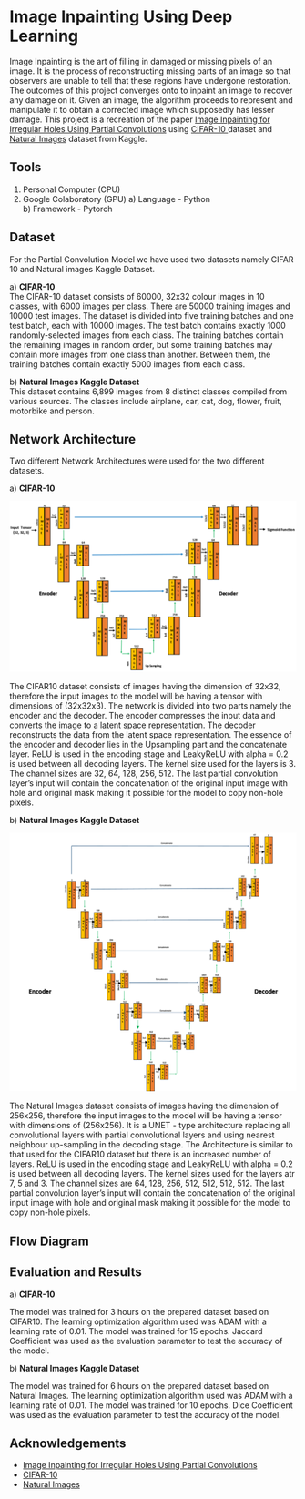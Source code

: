 
# Image Inpainting Using Deep Learning

Image Inpainting is the art of filling in damaged or missing pixels of an image. It is the process of reconstructing missing parts of an image so that observers are unable to tell that these regions have undergone restoration. The outcomes of this project converges onto to inpaint an image to recover any damage on it. Given an image, the algorithm proceeds to represent and manipulate it to obtain a corrected image which supposedly has lesser damage. This project is a recreation of the paper [Image Inpainting for Irregular Holes Using
Partial Convolutions](https://arxiv.org/abs/1804.07723) using [CIFAR-10
](https://www.cs.toronto.edu/~kriz/cifar.html) dataset and [Natural Images](https://www.kaggle.com/datasets/prasunroy/natural-images) dataset from Kaggle.

## Tools
1) Personal Computer (CPU)
2) Google Colaboratory (GPU)
a) Language - Python\
b) Framework - Pytorch

## Dataset
For the Partial Convolution Model we have used two datasets namely CIFAR 10 and Natural images Kaggle Dataset. 

a) **CIFAR-10**\
The CIFAR-10 dataset consists of 60000, 32x32 colour images in 10 classes, with 6000 images per class. There are 50000 training images and 10000 test images. The dataset is divided into five training batches and one test batch, each with 10000 images. The test batch contains exactly 1000 randomly-selected images from each class. The training batches contain the remaining images in random order, but some training batches may contain more images from one class than
another. Between them, the training batches contain exactly 5000 images from each class.

b) **Natural Images Kaggle Dataset**\
This dataset contains 6,899 images from 8 distinct classes compiled from various sources. The classes include airplane, car, cat, dog, flower, fruit, motorbike and person.

## Network Architecture

Two different Network Architectures were used for the two different datasets.

a) **CIFAR-10**

![CIFAR-10 Network Architecture](CIFAR_10_Network_Architecture.PNG)

The CIFAR10 dataset consists of images having the dimension of 32x32, therefore the input images to the model will be having a tensor with dimensions of (32x32x3). The network is divided into two parts namely the encoder and the decoder. The encoder compresses the input data and converts the image to a latent space representation. The decoder reconstructs the data from the latent space representation. The essence of the encoder and decoder lies in the Upsampling part and the concatenate layer. ReLU is used in the encoding stage and LeakyReLU with alpha = 0.2 is used between all decoding layers. The kernel size used for the layers is 3. The channel sizes are 32, 64, 128, 256, 512. The last partial convolution layer’s input will contain the concatenation of the original input image with hole and original mask making it possible for the model to copy non-hole pixels.

b) **Natural Images Kaggle Dataset**

![Natural Images Network Architecture](Natural_Images_Network_Architecture.png)

The Natural Images dataset consists of images having the dimension of 256x256, therefore the input images to the model will be having a tensor with dimensions of (256x256). It is a UNET - type architecture replacing all convolutional layers with partial convolutional layers and using nearest neighbour up-sampling in the decoding stage. The Architecture is similar to that used for the CIFAR10 dataset but there is an increased number of layers. ReLU is used in the encoding stage and LeakyReLU with alpha = 0.2 is used between all decoding layers. The kernel sizes used for the layers atr 7, 5 and 3. The channel sizes are 64, 128, 256, 512, 512, 512, 512. The last partial convolution layer’s input will contain the concatenation of the original input image with hole and original mask making it possible for the model to copy non-hole pixels.

## Flow Diagram
## Evaluation and Results

a) **CIFAR-10**

The model was trained for 3 hours on the prepared dataset based on CIFAR10. The learning optimization algorithm used was ADAM with a learning rate of 0.01. The model was trained for 15 epochs. Jaccard Coefficient was used as the evaluation parameter to test the accuracy of the model.

b) **Natural Images Kaggle Dataset**

The model was trained for 6 hours on the prepared dataset based on Natural Images. The learning optimization algorithm used was ADAM with a learning rate of 0.01. The model was trained for 10 epochs. Dice Coefficient was used as the evaluation parameter to test the accuracy
of the model.

## Acknowledgements

 - [Image Inpainting for Irregular Holes Using Partial Convolutions](https://arxiv.org/abs/1804.07723)
 - [CIFAR-10](https://www.cs.toronto.edu/~kriz/cifar.html)
 - [Natural Images](https://www.kaggle.com/datasets/prasunroy/natural-images)
